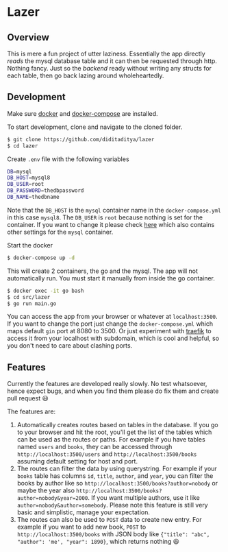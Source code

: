 # Lazer

## Overview

This is mere a fun project of utter laziness. Essentially the app directly *reads* the mysql database table and it can then be requested through http. Nothing fancy. Just so the *backend* ready without writing any structs for each table, then go back lazing around wholeheartedly.

## Development

Make sure [docker](https://docs.docker.com/install/) and [docker-compose](https://docs.docker.com/compose/install/) are installed.

To start development, clone and navigate to the cloned folder.

```bash
$ git clone https://github.com/diditaditya/lazer
$ cd lazer
```

Create `.env` file with the following variables
```bash
DB=mysql
DB_HOST=mysql8
DB_USER=root
DB_PASSWORD=thedbpassword
DB_NAME=thedbname
```
Note that the `DB_HOST` is the `mysql` container name in the `docker-compose.yml` in this case `mysql8`. The `DB_USER` is `root` because nothing is set for the container. If you want to change it please check [here](https://hub.docker.com/_/mysql) which also contains other settings for the `mysql` container.

Start the docker
```bash
$ docker-compose up -d
```

This will create 2 containers, the go and the mysql. The app will not automatically run. You must start it manually from inside the go container.

```bash
$ docker exec -it go bash
$ cd src/lazer
$ go run main.go
```
You can access the app from your browser or whatever at `localhost:3500`. If you want to change the port just change the `docker-compose.yml` which maps default `gin` port at 8080 to 3500. Or just experiment with [traefik](https://docs.traefik.io/) to access it from your localhost with subdomain, which is cool and helpful, so you don't need to care about clashing ports.

## Features

Currently the features are developed really slowly. No test whatsoever, hence expect bugs, and when you find them please do fix them and create pull request :smiley:

The features are:
1. Automatically creates routes based on tables in the database. If you go to your browser and hit the root, you'll get the list of the tables which can be used as the routes or paths. For example if you have tables named `users` and `books`, they can be accessed through `http://localhost:3500/users` and `http://localhost:3500/books` assuming default setting for host and port.
2. The routes can filter the data by using querystring. For example if your `books` table has columns `id`, `title`, `author`, and `year`, you can filter the books by author like so `http://localhost:3500/books?author=nobody` or maybe the year also `http://localhost:3500/books?author=nobody&year=2000`. If you want multiple authors, use it like `author=nobody&author=somebody`. Please note this feature is still very basic and simplistic, manage your expectation.
3. The routes can also be used to `POST` data to create new entry. For example if you want to add new book, `POST` to `http://localhost:3500/books` with JSON body like `{"title": "abc", "author": 'me', "year": 1890}`, which returns nothing :satisfied: